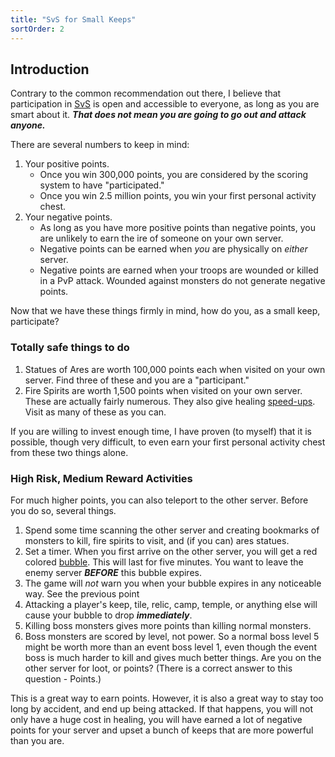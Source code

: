```yaml
---
title: "SvS for Small Keeps"
sortOrder: 2
---
```


## Introduction

Contrary to the common recommendation out there, I believe that participation
in [SvS][] is open and accessible to everyone, as long as you are smart about
it.  _**That does not mean you are going to go out and attack anyone.**_

There are several numbers to keep in mind:

1. Your positive points.
   * Once you win 300,000 points, you are considered by the scoring system to have "participated."
   * Once you win 2.5 million points, you win your first personal activity chest. 
1. Your negative points.
   * As long as you have more positive points than negative points, you are unlikely to earn the ire of someone on your own server. 
   * Negative points can be earned when *you* are physically on *either* server.  
   * Negative points are earned when your troops are wounded or killed in a PvP attack. Wounded against monsters do not generate negative points.


Now that we have these things firmly in mind, how do you, as a small keep, participate?

### Totally safe things to do

1. Statues of Ares are worth 100,000 points each when visited on your own
   server. Find three of these and you are a "participant."
1. Fire Spirits are worth 1,500 points when visited on your own server.  These
   are actually fairly numerous.  They also give healing [speed-ups][].  Visit
   as many of these as you can. 

If you are willing to invest enough time, I have proven (to myself) that it is
possible, though very difficult, to even earn your first personal activity
chest from these two things alone.

[SvS]: <../reference/glossary#SvS>

[speed-ups]: <../reference/glossary#speed-up>

### High Risk, Medium Reward Activities

For much higher points, you can also teleport to the other server.  Before you
do so, several things.

1. Spend some time scanning the other server and creating bookmarks of monsters
   to kill, fire spirits to visit, and (if you can) ares statues.
1. Set a timer. When you first arrive on the other server, you will get a red
   colored [bubble][].  This will last for five minutes.  You want to leave the
   enemy server _**BEFORE**_ this bubble expires.
1. The game will *not* warn you when your bubble expires in any noticeable way.
   See the previous point
1. Attacking a player's keep, tile, relic, camp, temple, or anything else will
   cause your bubble to drop _**immediately**_.
1. Killing boss monsters gives more points than killing normal monsters.
1. Boss monsters are scored by level, not power.  So a normal boss level 5
   might be worth more than an event boss level 1, even though the event boss
   is much harder to kill and gives much better things.  Are you on the other
   server for loot, or points? (There is a correct answer to this question -
   Points.)

This is a great way to earn points.  However, it is also a great way to stay
too long by accident, and end up being attacked.  If that happens, you will not
only have a huge cost in healing, you will have earned a lot of negative points
for your server and upset a bunch of keeps that are more powerful than you are.

[bubble]: <./reference/glossary#bubble>
